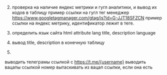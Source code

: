 
2. проверка на наличие яндекс метрики и гугл аналитики, и вывод их кодов в таблицу
    пример ссылки на гугл тег менеджер
        https://www.googletagmanager.com/gtag/js?id=G-JJT18SFZCN
    пример ссылки на яндекс метрику, идентификатор лежит в <script></script> теге.

3. определить язык сайта
    html attribute lang
    title, description language

4. вывод title, description в конечную таблицу

5. 



выводить телеграмы ссылкой с https://t.me/{username}
выводить вацапы ссылкой
номер вытаскивать из вацап ссылки, если она есть
